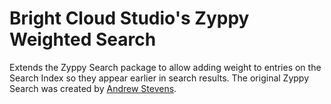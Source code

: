 # Bright Cloud Studio's Zyppy Weighted Search
Extends the Zyppy Search package to allow adding weight to entries on the Search Index so they appear earlier in search results. The original Zyppy Search was created by [Andrew Stevens](https://github.com/asconsulting).
